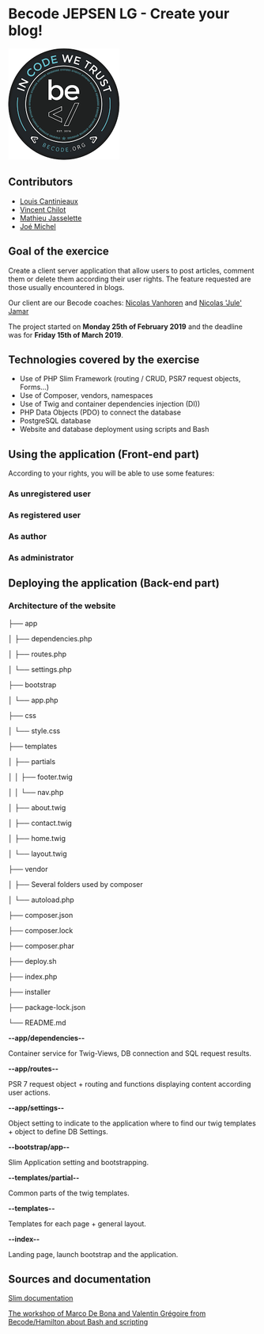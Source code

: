 
# Becode  JEPSEN LG - Create your blog!

![Becode logo](img/becode-logo.png)

## Contributors

- [Louis Cantinieaux](https://github.com/LouisCantinieaux)
- [Vincent Chilot](https://github.com/Raigyo)
- [Mathieu Jasselette](https://github.com/MatthieuJasselette)
- [Joé Michel](https://github.com/joe-michel)

## Goal of the exercice

Create a client server application that allow users to post articles, comment them or delete them according their user rights. The feature requested are those usually encountered in blogs.

Our client are our Becode coaches:
[Nicolas Vanhoren](https://github.com/nicolas-van) and [Nicolas 'Jule' Jamar](https://github.com/NicolasJamar)

The project started on **Monday 25th of February 2019** and the deadline was for **Friday 15th of March 2019**.

## Technologies covered by the exercise

* Use of PHP Slim Framework (routing / CRUD, PSR7 request objects, Forms...)
* Use of Composer, vendors, namespaces
* Use of Twig and container dependencies injection (DI))
* PHP Data Objects (PDO) to connect the database
* PostgreSQL database
* Website and database deployment using scripts and Bash

## Using the application (Front-end part)

According to your rights, you will be able to use some features:

### As unregistered user

### As registered user

### As author

### As administrator

## Deploying the application (Back-end part)

### Architecture of the website

├── app

│   ├── dependencies.php

│   ├── routes.php

│   └── settings.php   

├── bootstrap

│   └── app.php

├── css

│   └── style.css

├── templates

│   ├── partials

│   │   ├── footer.twig

│   │   └── nav.php

│   ├── about.twig

│   ├── contact.twig

│   ├── home.twig

│   └── layout.twig

├── vendor

│   ├── Several folders used by composer

│   └── autoload.php

├── composer.json

├── composer.lock

├── composer.phar

├── deploy.sh

├── index.php

├── installer

├── package-lock.json

└── README.md


**--app/dependencies--**

Container service for Twig-Views, DB connection and SQL request results.

**--app/routes--**

PSR 7 request object + routing and functions displaying content according user actions.

**--app/settings--**

Object setting to indicate to the application where to find our twig templates + object to define DB Settings.

**--bootstrap/app--**

Slim Application setting and bootstrapping.

**--templates/partial--**

Common parts of the twig templates.

**--templates--**

Templates for each page + general layout.

**--index--**

Landing page, launch bootstrap and the application.


## Sources and documentation

[Slim documentation](http://www.slimframework.com/docs/)

[The workshop of Marco De Bona and Valentin Grégoire from Becode/Hamilton about Bash and scripting](https://github.com/AnarionBe/BashIt)
